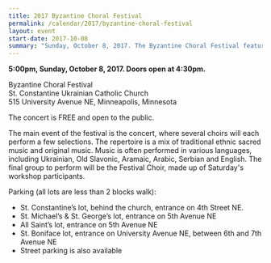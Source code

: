 ```yaml
---
title: 2017 Byzantine Choral Festival
permalink: /calendar/2017/byzantine-choral-festival
layout: event
start-date: 2017-10-08
summary: "Sunday, October 8, 2017. The Byzantine Choral Festival features several choirs from the Minneapolis-St. Paul area performing a mix of traditional ethnic and original music."
---
```


**5:00pm, Sunday, October 8, 2017. Doors open at 4:30pm.**

Byzantine Choral Festival  
St. Constantine Ukrainian Catholic Church  
515 University Avenue NE, Minneapolis, Minnesota

The concert is FREE and open to the public.

The main event of the festival is the concert, where several choirs will each perform a 
few selections.  The repertoire is a mix of traditional ethnic sacred music and original 
music.  Music is often performed in various languages, including Ukrainian, Old Slavonic, 
Aramaic, Arabic, Serbian and English. The final group to perform will be the Festival 
Choir, made up of Saturday's workshop participants.

Parking (all lots are less than 2 blocks walk):

- St. Constantine’s lot, behind the church, entrance on 4th Street NE.
- St. Michael’s & St. George’s lot, entrance on 5th Avenue NE
- All Saint’s lot, entrance on 5th Avenue NE
- St. Boniface lot, entrance on University Avenue NE, between 6th and 7th Avenue NE
- Street parking is also available

